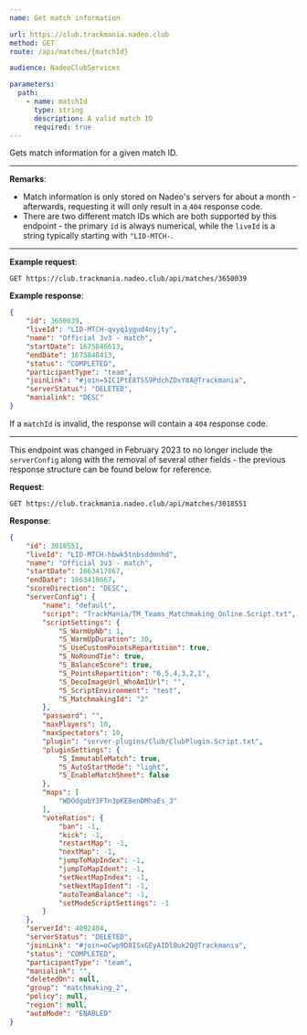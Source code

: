 ```yaml
---
name: Get match information

url: https://club.trackmania.nadeo.club
method: GET
route: /api/matches/{matchId}

audience: NadeoClubServices

parameters:
  path:
    - name: matchId
      type: string
      description: A valid match ID
      required: true
---
```


Gets match information for a given match ID.

---

**Remarks**:
- Match information is only stored on Nadeo's servers for about a month - afterwards, requesting it will only result in a `404` response code.
- There are two different match IDs which are both supported by this endpoint - the primary `id` is always numerical, while the `liveId` is a string typically starting with `"LID-MTCH-`.

---

**Example request**:
```plain
GET https://club.trackmania.nadeo.club/api/matches/3650039
```

**Example response**:
```json
{
    "id": 3650039,
    "liveId": "LID-MTCH-qvyq1ygud4nyjty",
    "name": "Official 3v3 - match",
    "startDate": 1675846613,
    "endDate": 1675848413,
    "status": "COMPLETED",
    "participantType": "team",
    "joinLink": "#join=5IC1PtE8TSS9PdchZDxY8A@Trackmania",
    "serverStatus": "DELETED",
    "manialink": "DESC"
}
```

If a `matchId` is invalid, the response will contain a `404` response code.

---

This endpoint was changed in February 2023 to no longer include the `serverConfig` along with the removal of several other fields - the previous response structure can be found below for reference.

**Request**:
```plain
GET https://club.trackmania.nadeo.club/api/matches/3018551
```

**Response**:
```json
{
    "id": 3018551,
    "liveId": "LID-MTCH-hbwk5tnbsddmnhd",
    "name": "Official 3v3 - match",
    "startDate": 1663417867,
    "endDate": 1663419667,
    "scoreDirection": "DESC",
    "serverConfig": {
        "name": "default",
        "script": "TrackMania/TM_Teams_Matchmaking_Online.Script.txt",
        "scriptSettings": {
            "S_WarmUpNb": 1,
            "S_WarmUpDuration": 30,
            "S_UseCustomPointsRepartition": true,
            "S_NoRoundTie": true,
            "S_BalanceScore": true,
            "S_PointsRepartition": "6,5,4,3,2,1",
            "S_DecoImageUrl_WhoAmIUrl": "",
            "S_ScriptEnvironment": "test",
            "S_MatchmakingId": "2"
        },
        "password": "",
        "maxPlayers": 10,
        "maxSpectators": 10,
        "plugin": "server-plugins/Club/ClubPlugin.Script.txt",
        "pluginSettings": {
            "S_ImmutableMatch": true,
            "S_AutoStartMode": "light",
            "S_EnableMatchSheet": false
        },
        "maps": [
            "WDOdgubY3FTn3pKE8enDMhaEs_3"
        ],
        "voteRatios": {
            "ban": -1,
            "kick": -1,
            "restartMap": -1,
            "nextMap": -1,
            "jumpToMapIndex": -1,
            "jumpToMapIdent": -1,
            "setNextMapIndex": -1,
            "setNextMapIdent": -1,
            "autoTeamBalance": -1,
            "setModeScriptSettings": -1
        }
    },
    "serverId": 4092404,
    "serverStatus": "DELETED",
    "joinLink": "#join=oCwp9D8ISxGEyAIDlBuk2Q@Trackmania",
    "status": "COMPLETED",
    "participantType": "team",
    "manialink": "",
    "deletedOn": null,
    "group": "matchmaking_2",
    "policy": null,
    "region": null,
    "autoMode": "ENABLED"
}
```
